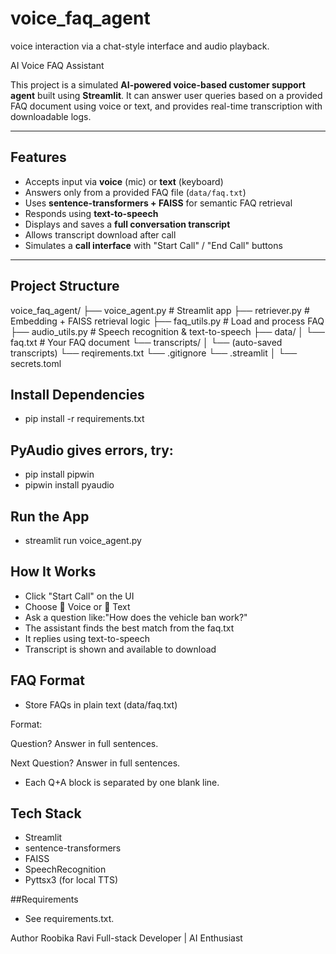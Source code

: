 # voice_faq_agent
voice interaction via a chat-style interface and audio playback.

AI Voice FAQ Assistant

This project is a simulated **AI-powered voice-based customer support agent** built using **Streamlit**. It can answer user queries based on a provided FAQ document using voice or text, and provides real-time transcription with downloadable logs.

---

## Features

-  Accepts input via **voice** (mic) or **text** (keyboard)
-  Answers only from a provided FAQ file (`data/faq.txt`)
-  Uses **sentence-transformers + FAISS** for semantic FAQ retrieval
-  Responds using **text-to-speech**
-  Displays and saves a **full conversation transcript**
-  Allows transcript download after call
-  Simulates a **call interface** with "Start Call" / "End Call" buttons

---

##  Project Structure

voice_faq_agent/
├── voice_agent.py # Streamlit app
├── retriever.py # Embedding + FAISS retrieval logic
├── faq_utils.py # Load and process FAQ
├── audio_utils.py # Speech recognition & text-to-speech
├── data/
│ └── faq.txt # Your FAQ document
└── transcripts/
│ └── (auto-saved transcripts)
└── reqirements.txt
└── .gitignore
└── .streamlit
│ └── secrets.toml

## Install Dependencies

  - pip install -r requirements.txt

## PyAudio gives errors, try:

  - pip install pipwin
  - pipwin install pyaudio

## Run the App

  - streamlit run voice_agent.py

## How It Works

  - Click "Start Call" on the UI
  - Choose 🎤 Voice or 💬 Text
  - Ask a question like:"How does the vehicle ban work?"
  - The assistant finds the best match from the faq.txt
  - It replies using text-to-speech
  - Transcript is shown and available to download

## FAQ Format

  - Store FAQs in plain text (data/faq.txt)

Format:

Question?
Answer in full sentences.

Next Question?
Answer in full sentences.

  - Each Q+A block is separated by one blank line.

## Tech Stack

  - Streamlit
  - sentence-transformers
  - FAISS
  - SpeechRecognition
  - Pyttsx3 (for local TTS)

##Requirements

  - See requirements.txt.

Author
Roobika Ravi
Full-stack Developer | AI Enthusiast















  
